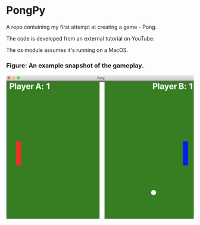 # PongPy
A repo containing my first attempt at creating a game - Pong. 

The code is developed from an external tutorial on YouTube.

The os module assumes it's running on a MacOS.


### Figure: An example snapshot of the gameplay.
![alt text](https://github.com/FarhadA95/PongPy/blob/master/Example.png)

